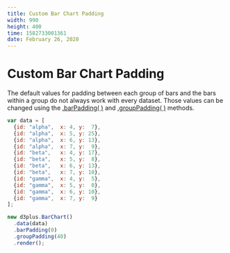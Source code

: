 ```yaml
---
title: Custom Bar Chart Padding
width: 990
height: 400
time: 1582733001361
date: February 26, 2020
---
```


# Custom Bar Chart Padding

The default values for padding between each group of bars and the bars within a group do not always work with every dataset. Those values can be changed using the [.barPadding( )](http://d3plus.org/docs/#BarChart.barPadding) and [.groupPadding( )](http://d3plus.org/docs/#BarChart.groupPadding) methods.

```js
var data = [
  {id: "alpha",  x: 4, y:  7},
  {id: "alpha",  x: 5, y: 25},
  {id: "alpha",  x: 6, y: 13},
  {id: "alpha",  x: 7, y:  9},
  {id: "beta",   x: 4, y: 17},
  {id: "beta",   x: 5, y:  8},
  {id: "beta",   x: 6, y: 13},
  {id: "beta",   x: 7, y: 10},
  {id: "gamma",  x: 4, y:  5},
  {id: "gamma",  x: 5, y:  0},
  {id: "gamma",  x: 6, y: 10},
  {id: "gamma",  x: 7, y:  9}
];

new d3plus.BarChart()
  .data(data)
  .barPadding(0)
  .groupPadding(40)
  .render();
```
